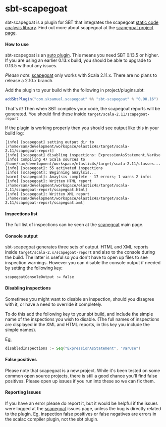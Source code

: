 sbt-scapegoat
=============

sbt-scapegoat is a plugin for SBT that integrates the scapegoat [static code analysis library](http://en.wikipedia.org/wiki/Static_program_analysis). Find out more about scapegoat at the [scapegoat project page](https://github.com/sksamuel/scapegoat).

#### How to use

sbt-scapegoat is an [auto plugin](https://typesafe.com/blog/preview-of-upcoming-sbt-10-features-read-about-the-new-plugins). This means you need SBT 0.13.5 or higher. If you are using an earlier 0.13.x build, you should be able to upgrade to 0.13.5 without any issues.

*Please note*: [scapegoat](https://github.com/sksamuel/scapegoat) only works with Scala 2.11.x. There are no plans to release a 2.10.x branch.

Add the plugin to your build with the following in project/plugins.sbt:

```scala
addSbtPlugin("com.sksamuel.scapegoat" %% "sbt-scapegoat" % "0.90.16")
```

That's it! Then when SBT compiles your code, the scapegoat reports will be generated. You should find these inside 
`target/scala-2.11/scapegoat-report`

If the plugin is working properly then you should see output like this in your build log:

```
[info] [scapegoat] setting output dir to [/home/sam/development/workspace/elastic4s/target/scala-2.11/scapegoat-report]
[info] [scapegoat] disabling inspections: ExpressionAsStatement,VarUse
[info] Compiling 47 Scala sources to /home/sam/development/workspace/elastic4s/target/scala-2.11/classes...
[info] [scapegoat]: 55 activated inspections
[info] [scapegoat]: Beginning anaylsis...
[warn] [scapegoat]: Anaylsis complete - 17 errors; 1 warns 2 infos
[info] [scapegoat]: Written HTML report [/home/sam/development/workspace/elastic4s/target/scala-2.11/scapegoat-report/scapegoat.html]
[info] [scapegoat]: Written XML report [/home/sam/development/workspace/elastic4s/target/scala-2.11/scapegoat-report/scapegoat.xml]
```

#### Inspections list

The full list of inspections can be seen at the [scapegoat](https://github.com/sksamuel/scapegoat) main page.

#### Console output

sbt-scapegoat generates three sets of output. HTML and XML reports inside `target/scala-2.x/scapegoat-report` and also to the console during the build. The latter is useful so you don't have to open up files to see inspection warnings. However you can disable the console output if needed by setting the following key:

`scapegoatConsoleOutput := false`

#### Disabling inspections

Sometimes you might want to disable an inspection, should you disagree with it, or have a need to override it completely.

To do this add the following key to your sbt build, and include the simple name of the inspections you wish to disable. (The full names of inspections are displayed in the XML and HTML reports, in this key you include the simple names).

Eg,

```scala
disabledInspections := Seq("ExpressionAsStatement", "VarUse")
```

#### False positives

Please note that scapegoat is a new project. While it's been tested on some common open source projects, there is still a good chance you'll find false positives. Please open up issues if you run into these so we can fix them.

#### Reporting Issues

If you have an error please do report it, but it would be helpful if the issues were logged at the [scapegoat](https://github.com/sksamuel/scapegoat) issues page, unless the bug is directly related to the plugin. Eg, inspection false positives or false negatives are errors in the scalac compiler plugin, not the sbt plugin.
